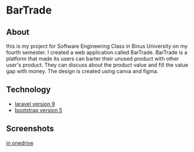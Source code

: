 # BarTrade

## About
this is my project for Software Engineering Class in Binus University on my fourth semester. I created a web application called BarTrade. BarTrade is a platform that made its users can barter their unused product with other user's product. They can discuss about the product value and fill the value gap with money. The design is created using canva and figma.

## Technology
- [laravel version 9](https://laravel.com/)
- [bootstrap version 5](https://getbootstrap.com/)

## Screenshots
[in onedrive](https://binusianorg-my.sharepoint.com/personal/eric_sentosa_binus_ac_id/_layouts/15/guestaccess.aspx?folderid=007f5a07a9687484685de0f878bad2115&authkey=Aa964uIDs9ye_VaW8BitTM0&e=EM1T1M)

